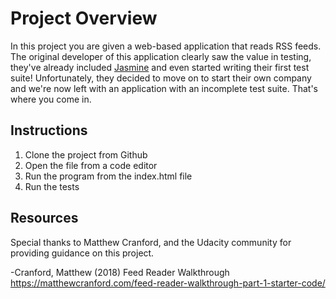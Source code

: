 # Project Overview

In this project you are given a web-based application that reads RSS feeds. The original developer of this application clearly saw the value in testing, they've already included [Jasmine](http://jasmine.github.io/) and even started writing their first test suite! Unfortunately, they decided to move on to start their own company and we're now left with an application with an incomplete test suite. That's where you come in.


## Instructions

1. Clone the project from Github
2. Open the file from a code editor
3. Run the program from the index.html file
3. Run the tests




## Resources

Special thanks to Matthew Cranford, and the Udacity community for providing guidance on this project.

-Cranford, Matthew (2018) Feed Reader Walkthrough https://matthewcranford.com/feed-reader-walkthrough-part-1-starter-code/
